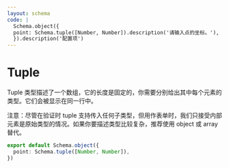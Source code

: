 ```yaml
---
layout: schema
code: |
  Schema.object({
  point: Schema.tuple([Number, Number]).description('请输入点的坐标。'),
  }).description('配置项')
---
```


# Tuple

Tuple 类型描述了一个数组，它的长度是固定的，你需要分别给出其中每个元素的类型。它们会被显示在同一行中。

注意：尽管在验证时 tuple 支持传入任何子类型，但用作表单时，我们只接受内部元素是原始类型的情况。如果你要描述类型比较复杂，推荐使用 object 或 array 替代。

```ts
export default Schema.object({
  point: Schema.tuple([Number, Number]),
})
```
